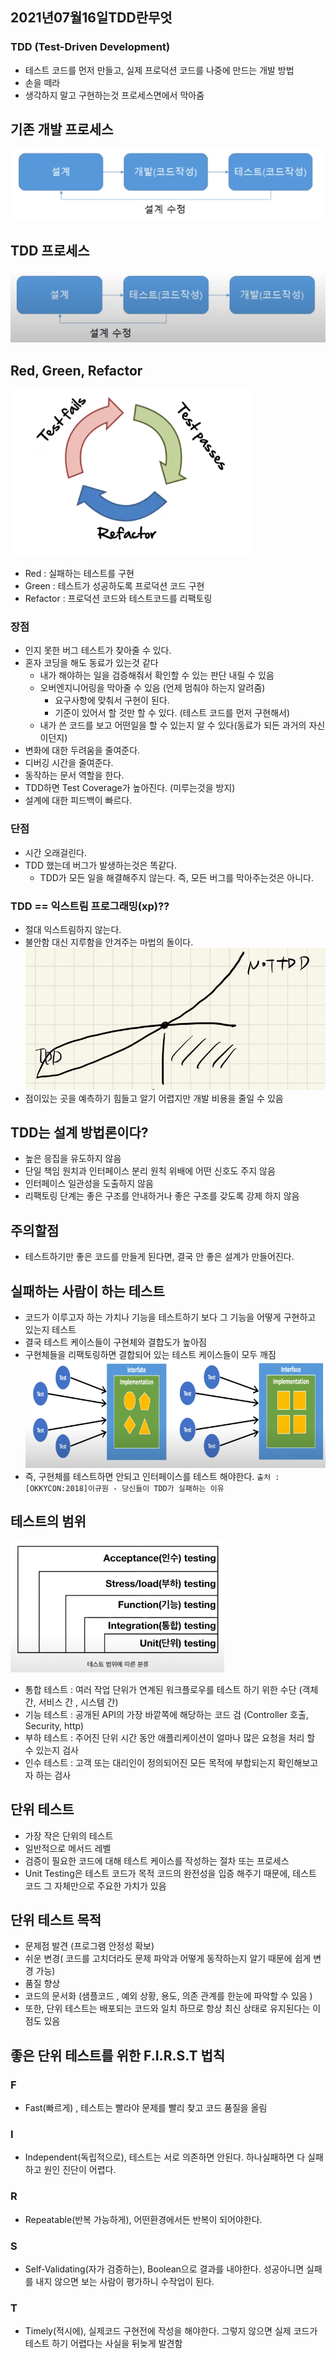 ## 2021년07월16일TDD란무엇
### TDD (Test-Driven Development)
- 테스트 코드를 먼저 만들고, 실제 프로덕션 코드를 나중에 만드는 개발 방법
- 손을 떼라
- 생각하지 말고 구현하는것 프로세스면에서 막아줌
## 기존 개발 프로세스  
![image-20210716094259632](05.2021년07월16일TDD란무엇.assets/image-20210716094259632.png)
## TDD 프로세스  
![image-20210716094314862](05.2021년07월16일TDD란무엇.assets/image-20210716094314862.png)
## Red, Green, Refactor
![image-20210716094409665](05.2021년07월16일TDD란무엇.assets/image-20210716094409665.png)
- Red : 실패하는 테스트를 구현
- Green : 테스트가 성공하도록 프로덕션 코드 구현
- Refactor : 프로덕션 코드와 테스트코드를 리팩토링
### 장점  
- 인지 못한 버그 테스트가 찾아줄 수 있다.
- 혼자 코딩을 해도 동료가 있는것 같다 
  - 내가 해야하는 일을 검증해줘서 확인할 수 있는 판단 내릴 수 있음
  - 오버엔지니어링을 막아줄 수 있음 (언제 멈춰야 하는지 알려줌)
    - 요구사항에 맞춰서 구현이 된다.
    - 기준이 있어서 할 것만 할 수 있다. (테스트 코드를 먼저 구현해서)
  - 내가 쓴 코드를 보고 어떤일을 할 수 있는지 알 수 있다(동료가 되든 과거의 자신이던지)
- 변화에 대한 두려움을 줄여준다.
- 디버깅 시간을 줄여준다.
- 동작하는 문서 역할을 한다.
- TDD하면 Test Coverage가 높아진다. (미루는것을 방지)
- 설계에 대한 피드백이 빠르다.
### 단점  
- 시간 오래걸린다. 
- TDD 했는데 버그가 발생하는것은 똑같다. 
  - TDD가 모든 일을 해결해주지 않는다. 즉, 모든 버그를 막아주는것은 아니다.
### TDD == 익스트림 프로그래밍(xp)??
- 절대 익스트림하지 않는다.
- 불안함 대신 지루함을 안겨주는 마법의 돌이다.
![image-20210716093527259](05.2021년07월16일TDD란무엇.assets/image-20210716093527259.png)
- 점이있는 곳을 예측하기 힘들고 알기 어렵지만 개발 비용을 줄일 수 있음
## TDD는 설계 방법론이다?
- 높은 응집을 유도하지 않음
- 단일 책임 원치과 인터페이스 분리 원칙 위배에 어떤 신호도 주지 않음
- 인터페이스 일관성을 도출하지 않음
- 리팩토링 단계는 좋은 구조를 안내하거나 좋은 구조를 갖도록 강제 하지 않음
## 주의할점 
- 테스트하기만 좋은 코드를 만들게 된다면,
결국 안 좋은 설계가 만들어진다.
## 실패하는 사람이 하는 테스트 
- 코드가 이루고자 하는 가치나 기능을 테스트하기 보다  그 기능을 어떻게 구현하고 있는지 테스트
- 결국 테스트 케이스들이 구현체와 결합도가 높아짐
- 구현체들을 리팩토링하면 결합되어 있는 테스트 케이스들이 모두 깨짐
![image-20210716095517604](05.2021년07월16일TDD란무엇.assets/image-20210716095517604.png)
- 즉, 구현체를 테스트하면 안되고 인터페이스를 테스트 해야한다.
`출처 : [OKKYCON:2018]이규원 - 당신들이 TDD가 실패하는 이유`
## 테스트의 범위
![image-20210716095614547](05.2021년07월16일TDD란무엇.assets/image-20210716095614547.png)
- 통합 테스트 : 여러 작업 단위가 연계된 워크플로우를 테스트 하기 위한 수단
(객체 간, 서비스 간 , 시스템 간)
-  기능 테스트 : 공개된 API의 가장 바깥쪽에 해당하는 코드 검
(Controller 호출, Security, http)
- 부하 테스트 : 주어진 단위 시간 동안 애플리케이션이 얼마나 많은 요청을 처리 할 수 있는지 검사
- 인수 테스트 : 고객 또는 대리인이 정의되어진 모든 목적에 부합되는지 확인해보고자 하는 검사  
## 단위 테스트  
- 가장 작은 단위의 테스트
- 일반적으로 메서드 레벨
- 검증이 필요한 코드에 대해 테스트 케이스를 작성하는 절차 또는 프로세스
- Unit Testing은 테스트 코드가 목적 코드의 완전성을 입증 해주기 때문에, 테스트 코드 그 자체만으로 주요한 가치가 있음
## 단위 테스트 목적
- 문제점 발견  (프로그램 안정성 확보)
- 쉬운 변경( 코드를 고치더라도 문제 파악과 어떻게 동작하는지 알기 때문에 쉽게 변경 가능) 
- 품질 향상 
- 코드의 문서화 (샘플코드 , 예외 상황, 용도, 의존 관계를 한눈에 파악할 수 있음 )
- 또한, 단위 테스트는 배포되는 코드와 일치 하므로 항상 최신 상태로 유지된다는 이점도 있음
## 좋은 단위 테스트를 위한  F.I.R.S.T 법칙
### F 
- Fast(빠르게) , 테스트는 빨라야 문제를 빨리 찾고 코드 품질을 올림
### I
- Independent(독립적으로), 테스트는 서로 의존하면 안된다. 하나실패하면 다 실패하고 원인 진단이 어렵다.
### R 
- Repeatable(반복 가능하게), 어떤환경에서든 반복이 되어야한다. 
### S 
- Self-Validating(자가 검증하는), Boolean으로 결과를 내야한다. 성공아니면 실패를 내지 않으면 보는 사람이 평가하니 수작업이 된다.
### T
- Timely(적시에), 실제코드 구현전에 작성을 해야한다.  그렇지 않으면 실제 코드가 테스트 하기 어렵다는 사실을 뒤늦게 발견함
